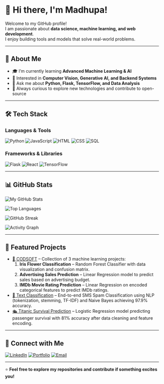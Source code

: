 # 👋 Hi there, I'm Madhupa!

Welcome to my GitHub profile!  
I am passionate about **data science, machine learning, and web development**.  
I enjoy building tools and models that solve real-world problems.

---

## 🚀 About Me
- 🎓 I’m currently learning **Advanced Machine Learning & AI**
- 🧠 Interested in **Computer Vision, Generative AI, and Backend Systems**
- 💬 Ask me about **Python, Flask, TensorFlow, and Data Analysis**
- 🌱 Always curious to explore new technologies and contribute to open-source

---

## 🛠 Tech Stack

### Languages & Tools
![Python](https://img.shields.io/badge/Python-3776AB?style=for-the-badge&logo=python&logoColor=white)
![JavaScript](https://img.shields.io/badge/JavaScript-F7DF1E?style=for-the-badge&logo=javascript&logoColor=black)
![HTML](https://img.shields.io/badge/HTML5-E34F26?style=for-the-badge&logo=html5&logoColor=white)
![CSS](https://img.shields.io/badge/CSS3-1572B6?style=for-the-badge&logo=css3&logoColor=white)
![SQL](https://img.shields.io/badge/SQL-4479A1?style=for-the-badge&logo=postgresql&logoColor=white)

### Frameworks & Libraries
![Flask](https://img.shields.io/badge/Flask-000000?style=for-the-badge&logo=flask&logoColor=white)
![React](https://img.shields.io/badge/React-20232A?style=for-the-badge&logo=react&logoColor=61DAFB)
![TensorFlow](https://img.shields.io/badge/TensorFlow-FF6F00?style=for-the-badge&logo=tensorflow&logoColor=white)

---

## 📊 GitHub Stats

![My GitHub Stats](https://github-readme-stats.vercel.app/api?username=YOUR-USERNAME&show_icons=true&theme=radical)

![Top Languages](https://github-readme-stats.vercel.app/api/top-langs/?username=YOUR-USERNAME&layout=compact&theme=radical)

![GitHub Streak](https://streak-stats.demolab.com/?user=YOUR-USERNAME&theme=radical)

![Activity Graph](https://github-readme-activity-graph.vercel.app/graph?username=YOUR-USERNAME&theme=react-dark)

---

## 🌟 Featured Projects

- [🚀 CODSOFT](https://github.com/madhupa2000/CODSOFT) – Collection of 3 machine learning projects:
  1. **Iris Flower Classification** – Random Forest Classifier with data visualization and confusion matrix.
  2. **Advertising Sales Prediction** – Linear Regression model to predict sales based on advertising budget.
  3. **IMDb Movie Rating Prediction** – Linear Regression on encoded categorical features to predict IMDb ratings.
- [🎨 Text Classification](https://github.com/madhupa2000/Text-classification) – End-to-end SMS Spam Classification using NLP (tokenization, stemming, TF-IDF) and Naive Bayes achieving 97.9% accuracy.
- [🛳 Titanic Survival Prediction](https://github.com/madhupa2000/Titanic-survival-prediction) – Logistic Regression model predicting passenger survival with 81% accuracy after data cleaning and feature encoding.
---

## 🔗 Connect with Me
[![LinkedIn](https://img.shields.io/badge/-LinkedIn-blue?style=for-the-badge&logo=linkedin&logoColor=white)](https://linkedin.com/in/YOUR-LINKEDIN)
[![Portfolio](https://img.shields.io/badge/-Portfolio-ff69b4?style=for-the-badge&logo=google-chrome&logoColor=white)](https://your-portfolio.com)
[![Email](https://img.shields.io/badge/-Email-red?style=for-the-badge&logo=gmail&logoColor=white)](mailto:your.email@example.com)

---

⭐ **Feel free to explore my repositories and contribute if something excites you!**
